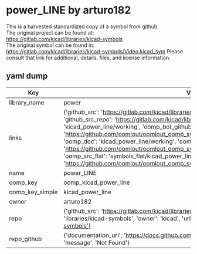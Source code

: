 # power_LINE by arturo182  
This is a harvested standardized copy of a symbol from github.  
The original project can be found at:  
https://gitlab.com/kicad/libraries/kicad-symbols  
The original symbol can be found in:
https://gitlab.com/kicad/libraries/kicad-symbols/Video.kicad_sym
Please consult that link for additional, details, files, and license information.  
## yaml dump  
| Key | Value |  
| --- | --- |  
| library_name | power |  
| links | {'github_src': 'https://gitlab.com/kicad/libraries/kicad-symbols/Video.kicad_sym', 'github_src_repo': 'https://gitlab.com/kicad/libraries/kicad-symbols', 'oomp_bot': 'kicad_power_line/working', 'oomp_bot_github': 'https://github.com/oomlout/oomlout_oomp_symbol_bot/tree/main/kicad_power_line/working', 'oomp_doc': 'kicad_power_line/working', 'oomp_doc_github': 'https://github.com/oomlout/oomlout_oomp_symbol_doc/tree/main/kicad_power_line/working', 'oomp_src_flat': 'symbols_flat/kicad_power_line/working', 'oomp_src_flat_github': 'https://github.com/oomlout/oomlout_oomp_symbol_src/tree/main/kicad_power_line/working'} |  
| name | power_LINE |  
| oomp_key | oomp_kicad_power_line |  
| oomp_key_simple | kicad_power_line |  
| owner | arturo182 |  
| repo | {'github_src': 'https://gitlab.com/kicad/libraries/kicad-symbols/Video.kicad_sym', 'name': 'libraries/kicad-symbols', 'owner': 'kicad', 'url': 'https://gitlab.com/kicad/libraries/kicad-symbols'} |  
| repo_github | {'documentation_url': 'https://docs.github.com/rest/repos/repos#get-a-repository', 'message': 'Not Found'} |  

